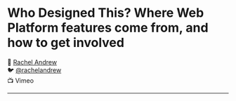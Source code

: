# Who Designed This? Where Web Platform features come from, and how to get involved

:bust_in_silhouette: [Rachel Andrew](https://rachelandrew.co.uk/)  
:bird:               [@rachelandrew](https://twitter.com/rachelandrew)  
:tv:                 Vimeo

---
